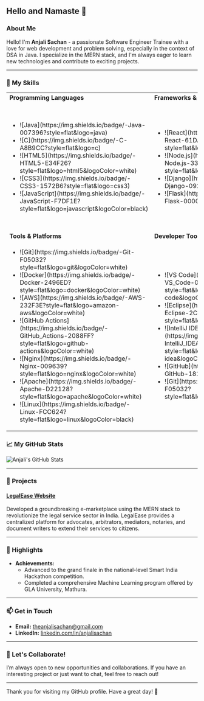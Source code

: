 ## Hello and Namaste 🙏

### About Me

Hello! I'm **Anjali Sachan** - a passionate Software Engineer Trainee with a love for web development and problem solving, especially in the context of DSA in Java. I specialize in the MERN stack, and I'm always eager to learn new technologies and contribute to exciting projects.

---

### 🚀 My Skills

<table>
  <tr>
    <td><strong>Programming Languages</strong></td>
    <td><strong>Frameworks & Libraries</strong></td>
    <td><strong>Tech Stack</strong></td>
  </tr>
  <tr>
    <td>
      <ul>
        <li>![Java](https://img.shields.io/badge/-Java-007396?style=flat&logo=java)</li>
        <li>![C](https://img.shields.io/badge/-C-A8B9CC?style=flat&logo=c)</li>
        <li>![HTML5](https://img.shields.io/badge/-HTML5-E34F26?style=flat&logo=html5&logoColor=white)</li>
        <li>![CSS3](https://img.shields.io/badge/-CSS3-1572B6?style=flat&logo=css3)</li>
        <li>![JavaScript](https://img.shields.io/badge/-JavaScript-F7DF1E?style=flat&logo=javascript&logoColor=black)</li>
      </ul>
    </td>
    <td>
      <ul>
        <li>![React](https://img.shields.io/badge/-React-61DAFB?style=flat&logo=react&logoColor=white)</li>
        <li>![Node.js](https://img.shields.io/badge/-Node.js-339933?style=flat&logo=node.js&logoColor=white)</li>
        <li>![Django](https://img.shields.io/badge/-Django-092E20?style=flat&logo=django)</li>
        <li>![Flask](https://img.shields.io/badge/-Flask-000000?style=flat&logo=flask)</li>
      </ul>
    </td>
    <td>
      <ul>
        <li>![MongoDB](https://img.shields.io/badge/-MongoDB-47A248?style=flat&logo=mongodb&logoColor=white)</li>
        <li>![Express.js](https://img.shields.io/badge/-Express.js-000000?style=flat&logo=express&logoColor=white)</li>
        <li>![React](https://img.shields.io/badge/-React-61DAFB?style=flat&logo=react&logoColor=white)</li>
        <li>![Node.js](https://img.shields.io/badge/-Node.js-339933?style=flat&logo=node.js&logoColor=white)</li>
        <li>![GraphQL](https://img.shields.io/badge/-GraphQL-E10098?style=flat&logo=graphql&logoColor=white)</li>
      </ul>
    </td>
  </tr>
  <tr>
    <td><strong>Tools & Platforms</strong></td>
    <td><strong>Developer Tools</strong></td>
    <td><strong>Problem Solving</strong></td>
  </tr>
  <tr>
    <td>
      <ul>
        <li>![Git](https://img.shields.io/badge/-Git-F05032?style=flat&logo=git&logoColor=white)</li>
        <li>![Docker](https://img.shields.io/badge/-Docker-2496ED?style=flat&logo=docker&logoColor=white)</li>
        <li>![AWS](https://img.shields.io/badge/-AWS-232F3E?style=flat&logo=amazon-aws&logoColor=white)</li>
        <li>![GitHub Actions](https://img.shields.io/badge/-GitHub_Actions-2088FF?style=flat&logo=github-actions&logoColor=white)</li>
        <li>![Nginx](https://img.shields.io/badge/-Nginx-009639?style=flat&logo=nginx&logoColor=white)</li>
        <li>![Apache](https://img.shields.io/badge/-Apache-D22128?style=flat&logo=apache&logoColor=white)</li>
        <li>![Linux](https://img.shields.io/badge/-Linux-FCC624?style=flat&logo=linux&logoColor=black)</li>
      </ul>
    </td>
    <td>
      <ul>
        <li>![VS Code](https://img.shields.io/badge/-VS_Code-007ACC?style=flat&logo=visual-studio-code&logoColor=white)</li>
        <li>![Eclipse](https://img.shields.io/badge/-Eclipse-2C2255?style=flat&logo=eclipse&logoColor=white)</li>
        <li>![IntelliJ IDEA](https://img.shields.io/badge/-IntelliJ_IDEA-000000?style=flat&logo=intellij-idea&logoColor=white)</li>
        <li>![GitHub](https://img.shields.io/badge/-GitHub-181717?style=flat&logo=github)</li>
        <li>![Git](https://img.shields.io/badge/-Git-F05032?style=flat&logo=git&logoColor=white)</li>
      </ul>
    </td>
    <td>
      <ul>
        <li>![LeetCode](https://img.shields.io/badge/-LeetCode-FFA116?style=flat&logo=leetcode&logoColor=black) (400+ questions)</li>
        <li>Various online coding platforms (500+ questions)</li>
      </ul>
    </td>
  </tr>
</table>

### 📈 My GitHub Stats

![Anjali's GitHub Stats](https://github-readme-stats.vercel.app/api?username=anjsachan&show_icons=true&hide_title=true&hide=prs&count_private=true&theme=dark)

---

### 📜 Projects

#### [LegalEase Website](https://legalease.onrender.com/)
Developed a groundbreaking e-marketplace using the MERN stack to revolutionize the legal service sector in India. LegalEase provides a centralized platform for advocates, arbitrators, mediators, notaries, and document writers to extend their services to citizens.

---

### 🌟 Highlights

- **Achievements:**
  - Advanced to the grand finale in the national-level Smart India Hackathon competition.
  - Completed a comprehensive Machine Learning program offered by GLA University, Mathura.

---

### 📫 Get in Touch

- **Email:** [theanjalisachan@gmail.com](mailto:theanjalisachan@gmail.com)
- **LinkedIn:** [linkedin.com/in/anjalisachan](https://www.linkedin.com/in/anjalisachan/)

---

### 🤝 Let's Collaborate!

I’m always open to new opportunities and collaborations. If you have an interesting project or just want to chat, feel free to reach out!

---

Thank you for visiting my GitHub profile. Have a great day! 👑
